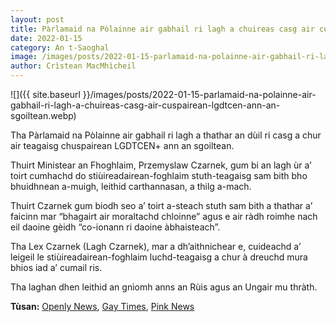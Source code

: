 ```yaml
---
layout: post
title: Pàrlamaid na Pòlainne air gabhail ri lagh a chuireas casg air cuspairean LGDTCEN+ ann an sgoiltean
date: 2022-01-15
category: An t-Saoghal
image: /images/posts/2022-01-15-parlamaid-na-polainne-air-gabhail-ri-lagh-a-chuireas-casg-air-cuspairean-lgdtcen-ann-an-sgoiltean.webp
author: Crìstean MacMhìcheil
---
```


![]({{ site.baseurl }}/images/posts/2022-01-15-parlamaid-na-polainne-air-gabhail-ri-lagh-a-chuireas-casg-air-cuspairean-lgdtcen-ann-an-sgoiltean.webp)

Tha Pàrlamaid na Pòlainne air gabhail ri lagh a thathar an dùil ri casg a chur air teagaisg chuspairean LGDTCEN+ ann an sgoiltean.

Thuirt Ministear an Fhoghlaim, Przemyslaw Czarnek, gum bi an lagh ùr a’ toirt cumhachd do stiùireadairean-foghlaim stuth-teagaisg sam bith bho bhuidhnean a-muigh, leithid carthannasan, a thilg a-mach.

Thuirt Czarnek gum biodh seo a’ toirt a-steach stuth sam bith a thathar a’ faicinn mar “bhagairt air moraltachd chloinne” agus e air ràdh roimhe nach eil daoine gèidh “co-ionann ri daoine àbhaisteach”.

Tha Lex Czarnek (Lagh Czarnek), mar a dh’aithnichear e, cuideachd a’ leigeil le stiùireadairean-foghlaim luchd-teagaisg a chur à dreuchd mura bhios iad a’ cumail ris.

Tha laghan dhen leithid an gnìomh anns an Rùis agus an Ungair mu thràth.

**Tùsan:** [Openly News](https://www.openlynews.com/i/?id=61997368-fabf-41bd-a55d-b642c3cd4a42), [Gay Times](https://www.gaytimes.co.uk/life/polish-govt-introduces-de-facto-ban-on-lgbtq-teaching-in-schools/), [Pink News](https://www.pinknews.co.uk/2022/01/12/poland-lgbt-lex-czarnek-education/)
